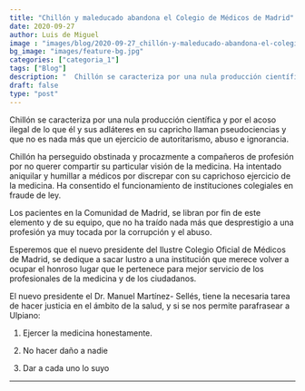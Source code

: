```yaml
---
title: "Chillón y maleducado abandona el Colegio de Médicos de Madrid"
date: 2020-09-27
author: Luis de Miguel
image : "images/blog/2020-09-27_chillón-y-maleducado-abandona-el-colegio-de-médicos-de-madrid_0.jpg"
bg_image: "images/feature-bg.jpg"
categories: ["categoria_1"]
tags: ["Blog"]
description: "  Chillón se caracteriza por una nula producción científica y por el acoso ilegal de lo que él y sus..."
draft: false
type: "post"
---
```

Chillón se caracteriza por una nula producción científica y por el acoso ilegal de lo que él y sus adláteres en su capricho llaman pseudociencias y que no es nada más que un ejercicio de autoritarismo, abuso e ignorancia.

Chillón ha perseguido obstinada y procazmente a compañeros de profesión por no querer compartir su particular visión de la medicina. Ha intentado aniquilar y humillar a médicos por discrepar con su caprichoso ejercicio de la medicina. Ha consentido el funcionamiento de instituciones colegiales en fraude de ley.

Los pacientes en la Comunidad de Madrid, se libran por fin de este elemento y de su equipo, que no ha traído nada más que desprestigio a una profesión ya muy tocada por la corrupción y el abuso.

Esperemos que el nuevo presidente del Ilustre Colegio Oficial de Médicos de Madrid, se dedique a sacar lustro a una institución que merece volver a ocupar el honroso lugar que le pertenece para mejor servicio de los profesionales de la medicina y de los ciudadanos.

El nuevo presidente el Dr. Manuel Martínez- Sellés, tiene la necesaria tarea de hacer justicia en el ámbito de la salud, y si se nos permite parafrasear a  Ulpiano:

1) Ejercer la medicina honestamente.

2) No hacer daño a nadie

3) Dar a cada uno lo suyo



<hr> 



